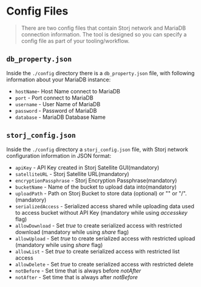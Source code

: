 # Config Files

> There are two config files that contain Storj network and MariaDB connection information. The tool is designed so you can specify a config file as part of your tooling/workflow.

## `db_property.json`

Inside the `./config` directory there is a  `db_property.json` file, with following information about your MariaDB instance:

* `hostName`- Host Name connect to MariaDB
* `port` - Port connect to MariaDB
* `username` - User Name of MariaDB
* `password` - Password of MariaDB
* `database` - MariaDB Database Name

## `storj_config.json`

Inside the `./config` directory a `storj_config.json` file, with Storj network configuration information in JSON format:

* `apiKey` - API Key created in Storj Satellite GUI(mandatory)
* `satelliteURL` - Storj Satellite URL(mandatory)
* `encryptionPassphrase` - Storj Encryption Passphrase(mandatory)
* `bucketName` - Name of the bucket to upload data into(mandatory)
* `uploadPath` - Path on Storj Bucket to store data (optional) or "" or "/". (mandatory)
* `serializedAccess` - Serialized access shared while uploading data used to access bucket without API Key (mandatory while using *accesskey* flag)
* `allowDownload` - Set *true* to create serialized access with restricted download (mandatory while using *share* flag)
* `allowUpload` - Set *true* to create serialized access with restricted upload (mandatory while using *share* flag)
* `allowList` - Set *true* to create serialized access with restricted list access
* `allowDelete` - Set *true* to create serialized access with restricted delete
* `notBefore` - Set time that is always before *notAfter*
* `notAfter` - Set time that is always after *notBefore*
